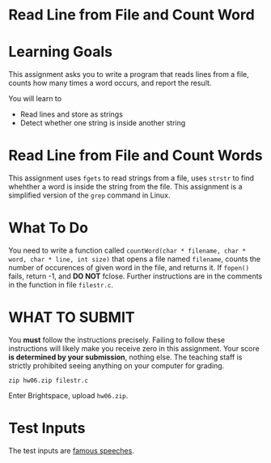 # Read Line from File and Count Word

Learning Goals 
==============

This assignment asks you to write a program that reads lines from a file,
counts how many times a word occurs, and report the result.

You will learn to
* Read lines and store as strings
* Detect whether one string is inside another string

Read Line from File and Count Words
===================================

This assignment uses `fgets` to read strings from a file, uses
`strstr` to find whehther a word is inside the string from the file.
This assignment is a simplified version of the `grep` command in
Linux.

What To Do
==========

You need to write a function called `countWord(char * filename, char * word, char * line, int size)` 
that opens a file named `filename`, counts the number of occurences of given word in the file,
and returns it. If `fopen()` fails, return -1, and **DO NOT** fclose.
Further instructions are in the comments in the function in file `filestr.c`.

WHAT TO SUBMIT
==============

You **must** follow the instructions precisely. Failing to follow
these instructions will likely make you receive zero in this
assignment.  Your score **is determined by your submission**, nothing
else.  The teaching staff is strictly prohibited seeing anything on
your computer for grading.

```
zip hw06.zip filestr.c
```

Enter Brightspace, upload `hw06.zip`.


Test Inputs
===========

The test inputs are [famous speeches](https://www.artofmanliness.com/articles/ooda-loop/).
